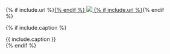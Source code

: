 <figure class="post-figure" markdown="1">
{% if include.url %}<a href="{{ include.url }}">{% endif %}
<img class="post-figure__image" src="{{ include.src }}" />
{% if include.url %}</a>{% endif %}

{% if include.caption %}
<figcaption markdown="1" class="post-figure__caption">
  {{ include.caption }}
</figcaption>
{% endif %}
</figure>
